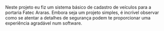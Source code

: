 Neste projeto eu fiz um sistema básico de cadastro de veículos para a portaria Fatec Araras. Embora seja um projeto simples,
é incrível observar como se atentar a detalhes de segurança podem te proporcionar uma experiência agradável num software.

